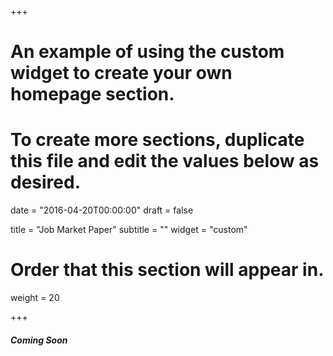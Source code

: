 +++
# An example of using the custom widget to create your own homepage section.
# To create more sections, duplicate this file and edit the values below as desired.

date = "2016-04-20T00:00:00"
draft = false

title = "Job Market Paper"
subtitle = ""
widget = "custom"

# Order that this section will appear in.
weight = 20

+++

##### Coming Soon
